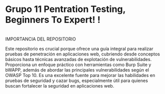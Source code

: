 # Grupo 11 Pentration Testing, Beginners To Expert! !

<br/>
IMPORTANCIA DEL REPOSITORIO

Este repositorio es crucial porque ofrece una guía integral para realizar pruebas de penetración en aplicaciones web, cubriendo desde conceptos básicos hasta técnicas avanzadas de explotación de vulnerabilidades. Proporciona un enfoque práctico con herramientas como Burp Suite y bWAPP, además de abordar las principales vulnerabilidades según el OWASP Top 10. Es una excelente fuente para mejorar las habilidades en pruebas de seguridad y cazar bugs, especialmente útil para quienes buscan fortalecer la seguridad en aplicaciones web.

<br/>